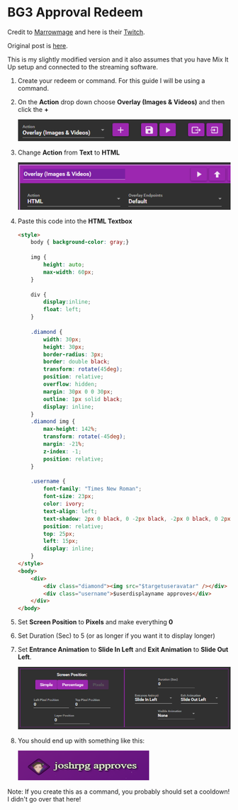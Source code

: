 # BG3 Approval Redeem

Credit to [Marrowmage](https://twitter.com/marrowmage) and here is their [Twitch](https://www.twitch.tv/marrowmage).

Original post is [here](https://twitter.com/marrowmage/status/1736230454473171061?s=20).

This is my slightly modified version and it also assumes that you have Mix It Up setup and connected to the streaming software.

1. Create your redeem or command. For this guide I will be using a command.
2. On the **Action** drop down choose **Overlay (Images & Videos)** and then click the **+**

    ![Action Type Screenshot](image.png)

3. Change **Action** from **Text** to **HTML**

    ![Sub Action Type Screenshot](image-1.png)

4. Paste this code into the **HTML Textbox**

    ```HTML
    <style>
        body { background-color: gray;}

        img {
            height: auto;
            max-width: 60px;
        }

        div {
            display:inline;
            float: left;
        }

        .diamond {
            width: 30px;
            height: 30px;
            border-radius: 3px;
            border: double black;
            transform: rotate(45deg);
            position: relative;
            overflow: hidden;
            margin: 30px 0 0 30px;
            outline: 1px solid black;
            display: inline;
        }
        .diamond img {
            max-height: 142%;
            transform: rotate(-45deg);
            margin: -21%;
            z-index: -1;
            position: relative;
        }

        .username {
            font-family: "Times New Roman";
            font-size: 23px;
            color: ivory;
            text-align: left;
            text-shadow: 2px 0 black, 0 -2px black, -2px 0 black, 0 2px black, 3px 3px 3px black;
            position: relative;
            top: 25px;
            left: 15px;
            display: inline;
        }
    </style>
    <body>
        <div>
            <div class="diamond"><img src="$targetuseravatar" /></div>
            <div class="username">$userdisplayname approves</div>
        </div>
    </body>
    ```

5. Set **Screen Position** to **Pixels** and make everything **0**
6. Set Duration (Sec) to 5 (or as longer if you want it to display longer)
7. Set **Entrance Animation** to **Slide In Left** and **Exit Animation** to **Slide Out Left**.

    ![Screen Position and animation settings screenshot](image-2.png)

8. You should end up with something like this:

    ![redeem example screenshot](image-3.png)

Note: If you create this as a command, you probably should set a cooldown! I didn't go over that here!
